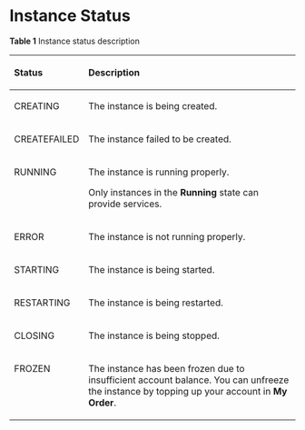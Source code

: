 # Instance Status<a name="EN-US_TOPIC_0128036937"></a>

**Table  1**  Instance status description

<a name="table1875805420588"></a>
<table><thead align="left"><tr id="row57586542584"><th class="cellrowborder" valign="top" width="26%" id="mcps1.2.3.1.1"><p id="p1875875412581"><a name="p1875875412581"></a><a name="p1875875412581"></a>Status</p>
</th>
<th class="cellrowborder" valign="top" width="74%" id="mcps1.2.3.1.2"><p id="p18758754175815"><a name="p18758754175815"></a><a name="p18758754175815"></a>Description</p>
</th>
</tr>
</thead>
<tbody><tr id="row47592548587"><td class="cellrowborder" valign="top" width="26%" headers="mcps1.2.3.1.1 "><p id="p1177218171807"><a name="p1177218171807"></a><a name="p1177218171807"></a>CREATING</p>
</td>
<td class="cellrowborder" valign="top" width="74%" headers="mcps1.2.3.1.2 "><p id="p077511574570"><a name="p077511574570"></a><a name="p077511574570"></a>The instance is being created.</p>
</td>
</tr>
<tr id="row129751433494"><td class="cellrowborder" valign="top" width="26%" headers="mcps1.2.3.1.1 "><p id="p684282010488"><a name="p684282010488"></a><a name="p684282010488"></a>CREATEFAILED</p>
</td>
<td class="cellrowborder" valign="top" width="74%" headers="mcps1.2.3.1.2 "><p id="p1865313194481"><a name="p1865313194481"></a><a name="p1865313194481"></a>The instance failed to be created.</p>
</td>
</tr>
<tr id="row27591054165817"><td class="cellrowborder" valign="top" width="26%" headers="mcps1.2.3.1.1 "><p id="p77721417404"><a name="p77721417404"></a><a name="p77721417404"></a>RUNNING</p>
</td>
<td class="cellrowborder" valign="top" width="74%" headers="mcps1.2.3.1.2 "><p id="p1776195795715"><a name="p1776195795715"></a><a name="p1776195795715"></a>The instance is running properly.</p>
<p id="p127762057155717"><a name="p127762057155717"></a><a name="p127762057155717"></a>Only instances in the <strong id="b2838476013"><a name="b2838476013"></a><a name="b2838476013"></a>Running</strong> state can provide services.</p>
</td>
</tr>
<tr id="row12759145465815"><td class="cellrowborder" valign="top" width="26%" headers="mcps1.2.3.1.1 "><p id="p9773131720012"><a name="p9773131720012"></a><a name="p9773131720012"></a>ERROR</p>
</td>
<td class="cellrowborder" valign="top" width="74%" headers="mcps1.2.3.1.2 "><p id="p13776165713574"><a name="p13776165713574"></a><a name="p13776165713574"></a>The instance is not running properly.</p>
</td>
</tr>
<tr id="row1759154195812"><td class="cellrowborder" valign="top" width="26%" headers="mcps1.2.3.1.1 "><p id="p167736171602"><a name="p167736171602"></a><a name="p167736171602"></a>STARTING</p>
</td>
<td class="cellrowborder" valign="top" width="74%" headers="mcps1.2.3.1.2 "><p id="p147778574577"><a name="p147778574577"></a><a name="p147778574577"></a>The instance is being started.</p>
</td>
</tr>
<tr id="row1475918544587"><td class="cellrowborder" valign="top" width="26%" headers="mcps1.2.3.1.1 "><p id="p147731176019"><a name="p147731176019"></a><a name="p147731176019"></a>RESTARTING</p>
</td>
<td class="cellrowborder" valign="top" width="74%" headers="mcps1.2.3.1.2 "><p id="p377719577578"><a name="p377719577578"></a><a name="p377719577578"></a>The instance is being restarted.</p>
</td>
</tr>
<tr id="row975975425810"><td class="cellrowborder" valign="top" width="26%" headers="mcps1.2.3.1.1 "><p id="p777314171606"><a name="p777314171606"></a><a name="p777314171606"></a>CLOSING</p>
</td>
<td class="cellrowborder" valign="top" width="74%" headers="mcps1.2.3.1.2 "><p id="p207778573574"><a name="p207778573574"></a><a name="p207778573574"></a>The instance is being stopped.</p>
</td>
</tr>
<tr id="row8759195435818"><td class="cellrowborder" valign="top" width="26%" headers="mcps1.2.3.1.1 "><p id="p177421719015"><a name="p177421719015"></a><a name="p177421719015"></a>FROZEN</p>
</td>
<td class="cellrowborder" valign="top" width="74%" headers="mcps1.2.3.1.2 "><p id="p277885745719"><a name="p277885745719"></a><a name="p277885745719"></a>The instance has been frozen due to insufficient account balance. You can unfreeze the instance by topping up your account in <strong id="b108213441016"><a name="b108213441016"></a><a name="b108213441016"></a>My Order</strong>.</p>
</td>
</tr>
</tbody>
</table>

